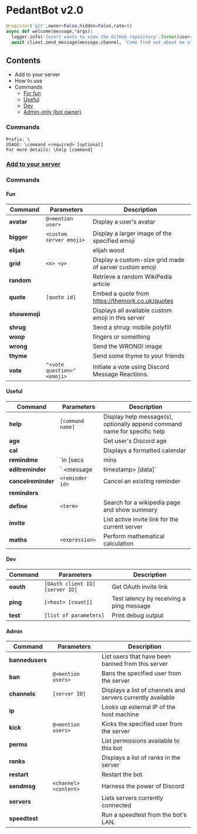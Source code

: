 # PedantBot v2.0

```python
@register('git',owner=False,hidden=False,rate=5)
async def welcome(message,*args):
  logger.info('{user} wants to view the GitHub repository'.format(user=message.author))
  await client.send_message(message.channel, 'Come find out about me at: https://github.com/MorkHub/PedantBot')
```
## Contents
* Add to your server
* How to use
* Commands
  * [For fun](#fun)
  * [Useful](#useful)
  * [Dev](#dev)
  * [Admin-only (bot owner)](#admin)

### Commands
	Prefix: \
	USAGE: \command <required> [optional]
	For more details: \help [command]

### [Add to your server](https://discordapp.com/oauth2/authorize?client_id=221788578529804288&scope=bot&permissions=1848765527 "Discord invite link")

### Commands

#### Fun
| Command            | Parameters                                 |  Description  |
| ------------------ | ------------------------------------------ | ------------- |
| **avatar**         | `@<mention user>`                          | Display a user's avatar
| **bigger**         | `<custom server emoji>`                    | Display a larger image of the specified emoji
| **elijah**         |                                            | elijah wood
| **grid**           | `<x> <y>`                                  | Display a custom-size grid made of server custom emoji
| **random**         |                                            | Retrieve a random WikiPedia article
| **quote**          | `[quote id]`                               | Embed a quote from https://themork.co.uk/quotes
| **showemoji**      |                                            | Displays all available custom emoji in this server
| **shrug**          |                                            | Send a shrug: mobile polyfill
| **woop**           |                                            | fingers or something
| **wrong**          |                                            | Send the WRONG! image
| **thyme**          |                                            | Send some thyme to your friends
| **vote**           | `"<vote question>" <emoji>`                | Initiate a vote using Discord Message Reactions.

#### Useful
| Command            | Parameters                                 |  Description  |
| ------------------ | ------------------------------------------ | ------------- |
| **help**           | `[command name]`                           | Display help message(s), optionally append command name for specific help
| **age**            |                                            | Get user's Discord age
| **cal**            |                                            | Displays a formatted calendar
| **remindme**       | `in <number of> [secs|mins|hours|days]`    | 
| **editreminder**   | `<reminder ID> <message|timestamp> [data]` | Edit scheduled reminders
| **cancelreminder** | `<reminder id>`                            | Cancel an existing reminder
| **reminders**      |                                            | 
| **define**         | `<term>`                                   | Search for a wikipedia page and show summary
| **invite**         |                                            | List active invite link for the current server
| **maths**          | `<expression>`                             | Perform mathematical calculation

#### Dev
| Command            | Parameters                                 |  Description  |
| ------------------ | ------------------------------------------ | ------------- |
| **oauth**          | `[OAuth client ID] [server ID]`            | Get OAuth invite link
| **ping**           | `[<host> [count]]`                         | Test latency by receiving a ping message
| **test**           | `[list of parameters]`                     | Print debug output

#### Admin
| Command            | Parameters                                 |  Description  |
| ------------------ | ------------------------------------------ | ------------- |
| **bannedusers**    |                                            | List users that have been banned from this server
| **ban**            | `@<mention users>`                         | Bans the specified user from the server
| **channels**       | `[server ID]`                              | Displays a list of channels and servers currently available 
| **ip**             |                                            | Looks up external IP of the host machine
| **kick**           | `@<mention users>`                         | Kicks the specified user from the server
| **perms**          |                                            | List permissions available to this  bot
| **ranks**          |                                            | Displays a list of ranks in the server
| **restart**        |                                            | Restart the bot
| **sendmsg**        | `<channel> <content>`                      | Harness the power of Discord
| **servers**        |                                            | Lists servers currently connected
| **speedtest**      |                                            | Run a speedtest from the bot's LAN.
